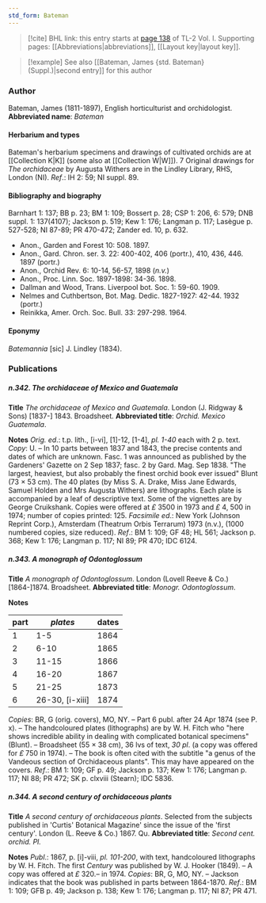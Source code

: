 ```yaml
---
std_form: Bateman
---
```


> [!cite] BHL link: this entry starts at [page 138](https://www.biodiversitylibrary.org/page/33120269) of TL-2 Vol. I.
> Supporting pages: [[Abbreviations|abbreviations]], [[Layout key|layout key]].

> [!example] See also [[Bateman, James {std. Bateman} (Suppl.)|second entry]] for this author

### Author

Bateman, James (1811-1897), English horticulturist and orchidologist. 
**Abbreviated name**: *Bateman*

#### Herbarium and types

Bateman's herbarium specimens and drawings of cultivated orchids are at [[Collection K|K]] (some also at [[Collection W|W]]). 7 Original drawings for *The orchidaceae* by Augusta Withers are in the Lindley Library, RHS, London (NI).
*Ref*.: IH 2: 59; NI suppl. 89.

#### Bibliography and biography

Barnhart 1: 137; BB p. 23; BM 1: 109; Bossert p. 28; CSP 1: 206, 6: 579; DNB suppl. 1: 137(4107); Jackson p. 519; Kew 1: 176; Langman p. 117; Lasègue p. 527-528; NI 87-89; PR 470-472; Zander ed. 10, p. 632.
- Anon., Garden and Forest 10: 508. 1897.
- Anon., Gard. Chron. ser. 3. 22: 400-402, 406 (portr.), 410, 436, 446. 1897 (portr.)
- Anon., Orchid Rev. 6: 10-14, 56-57, 1898 (*n.v.*)
- Anon., Proc. Linn. Soc. 1897-1898: 34-36. 1898.
- Dallman and Wood, Trans. Liverpool bot. Soc. 1: 59-60. 1909.
- Nelmes and Cuthbertson, Bot. Mag. Dedic. 1827-1927: 42-44. 1932 (portr.)
- Reinikka, Amer. Orch. Soc. Bull. 33: 297-298. 1964.

#### Eponymy

*Batemannia* \[sic\] J. Lindley (1834).

### Publications

##### n.342. The orchidaceae of Mexico and Guatemala

**Title**
*The orchidaceae of Mexico and Guatemala*. London (J. Ridgway & Sons) \[1837-\] 1843. Broadsheet.
**Abbreviated title**: *Orchid. Mexico Guatemala*.

**Notes**
*Orig. ed*.: t.p. lith., \[i-vi\], \[1\]-12, \[1-4\], *pl. 1-40* each with 2 p. text. *Copy*: U. – In 10 parts between 1837 and 1843, the precise contents and dates of which are unknown. Fasc. 1 was announced as published by the Gardeners' Gazette on 2 Sep 1837; fasc. 2 by Gard. Mag. Sep 1838. "The largest, heaviest, but also probably the finest orchid book ever issued" Blunt (73 × 53 cm). The 40 plates (by Miss S. A. Drake, Miss Jane Edwards, Samuel Holden and Mrs Augusta Withers) are lithographs. Each plate is accompanied by a leaf of descriptive text. Some of the vignettes are by George Cruikshank. Copies were offered at *£* 3500 in 1973 and *£* 4, 500 in 1974; number of copies printed: 125.
*Facsimile ed*.: New York (Johnson Reprint Corp.), Amsterdam (Theatrum Orbis Terrarum) 1973 (n.v.), (1000 numbered copies, size reduced).
*Ref*.: BM 1: 109; GF 48; HL 561; Jackson p. 368; Kew 1: 176; Langman p. 117; NI 89; PR 470; IDC 6124.

##### n.343. A monograph of Odontoglossum

**Title**
*A monograph of Odontoglossum*. London (Lovell Reeve & Co.) \[1864-\]1874. Broadsheet.
**Abbreviated title**: *Monogr. Odontoglossum*.

**Notes**

|part	|*plates*	|dates	|
|---	|---	|---	|
|1	|1-5	|1864	|
|2	|6-10	|1865	|
|3	|11-15	|1866	|
|4	|16-20	|1867|
|5	|21-25	|1873|
|6	|26-30, \[i-xiii\]	|1874|

*Copies*: BR, G (orig. covers), MO, NY. – Part 6 publ. after 24 Apr 1874 (see P. x). – The handcoloured plates (lithographs) are by W. H. Fitch who "here shows incredible ability in dealing with complicated botanical specimens" (Blunt). – Broadsheet (55 × 38 cm), 36 lvs of text, *30 pl*. (a copy was offered for *£* 750 in 1974). – The book is often cited with the subtitle "a genus of the Vandeous section of Orchidaceous plants".
This may have appeared on the covers.
*Ref*.: BM 1: 109; GF p. 49; Jackson p. 137; Kew 1: 176; Langman p. 117; NI 88; PR 472; SK p. clxviii (Stearn); IDC 5836.

##### n.344. A second century of orchidaceous plants

**Title**
*A second century of orchidaceous plants*. Selected from the subjects published in 'Curtis' Botanical Magazine' since the issue of the 'first century'. London (L. Reeve & Co.) 1867. Qu.
**Abbreviated title**: *Second cent. orchid. Pl.*

**Notes**
*Publ*.: 1867, p. \[i\]-viii, *pl. 101-200*, with text, handcoloured lithographs by W. H. Fitch. The first *Century* was published by W. J. Hooker (1849). – A copy was offered at *£* 320.– in 1974. *Copies*: BR, G, MO, NY. – Jackson indicates that the book was published in parts between 1864-1870.
*Ref*.: BM 1: 109; GFB p. 49; Jackson p. 138; Kew 1: 176; Langman p. 117; NI 87; PR 471.

